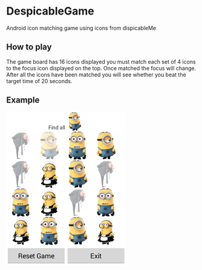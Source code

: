 DespicableGame
==============

Android icon matching game using icons from dispicableMe

How to play
---
The game board has 16 icons displayed you must match each set of 4 icons 
to the focus icon displayed on the top. Once matched the focus will change.
After all the icons have been matched you will see whether you beat the target
time of 20 seconds.


Example
---

![Alt text](example.png "Example of game play")


